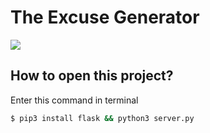 # The Excuse Generator

![](https://raw.githubusercontent.com/breatheco-de/tutorial-project-excuse-generator-javascript/master/preview.gif)

## How to open this project?

Enter this command in terminal


```sh
$ pip3 install flask && python3 server.py
```